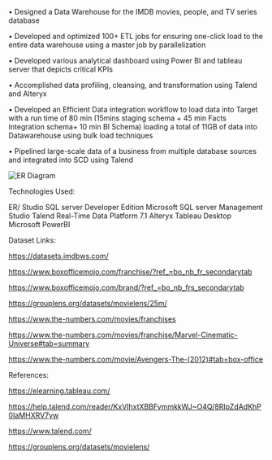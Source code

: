 • Designed a Data Warehouse for the IMDB movies, people, and TV series database

• Developed and optimized 100+ ETL jobs for ensuring one-click load to the entire data warehouse using a master job by parallelization

• Developed various analytical dashboard using Power BI and tableau server that depicts critical KPIs

• Accomplished data profiling, cleansing, and transformation using Talend and Alteryx

• Developed an Efficient Data integration workflow to load data into Target with a run time of 80 min (15mins staging schema + 45 min Facts Integration schema+  10 min BI Schema) loading a total of 11GB of data into Datawarehouse using bulk load techniques

• Pipelined large-scale data of a business from multiple database sources and integrated into SCD using Talend



![ER Diagram](https://user-images.githubusercontent.com/90269638/172283037-a060e9a7-ca85-4bde-833f-c6bb84bca140.jpeg)


Technologies Used:

ER/ Studio 
SQL server Developer Edition 
Microsoft SQL server Management Studio 
Talend Real-Time Data Platform 7.1 
Alteryx
Tableau Desktop 
Microsoft PowerBI


Dataset Links:

https://datasets.imdbws.com/

https://www.boxofficemojo.com/franchise/?ref_=bo_nb_fr_secondarytab

https://www.boxofficemojo.com/brand/?ref_=bo_nb_frs_secondarytab

https://grouplens.org/datasets/movielens/25m/

https://www.the-numbers.com/movies/franchises

https://www.the-numbers.com/movies/franchise/Marvel-Cinematic-Universe#tab=summary

https://www.the-numbers.com/movie/Avengers-The-(2012)#tab=box-office

References:

https://elearning.tableau.com/

https://help.talend.com/reader/KxVIhxtXBBFymmkkWJ~O4Q/8RlpZdAdKhP0IaMHXRV7yw

https://www.talend.com/

https://grouplens.org/datasets/movielens/
